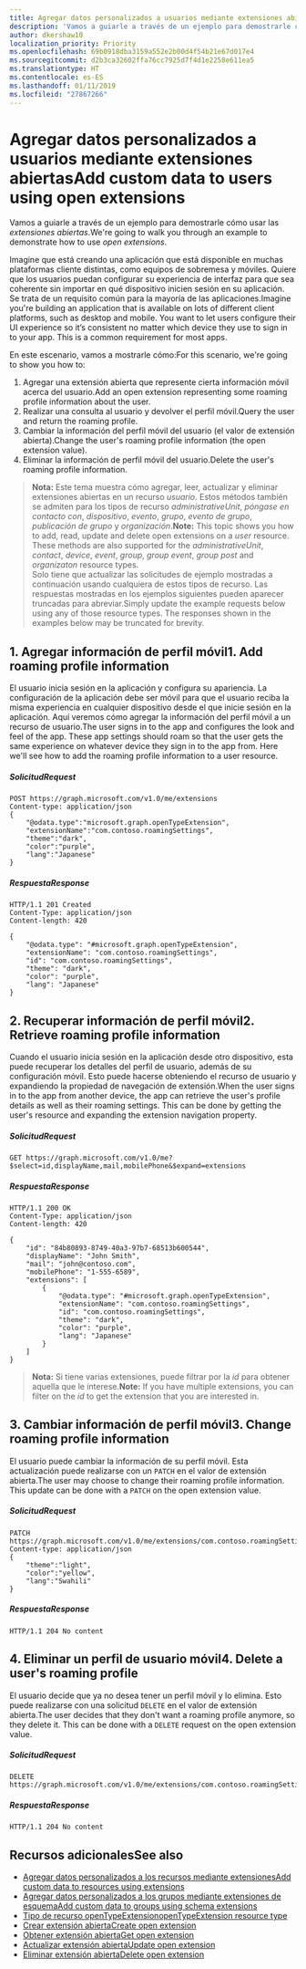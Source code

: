 ```yaml
---
title: Agregar datos personalizados a usuarios mediante extensiones abiertas
description: 'Vamos a guiarle a través de un ejemplo para demostrarle cómo usar las *extensiones abiertas*. '
author: dkershaw10
localization_priority: Priority
ms.openlocfilehash: 69b0918dba3159a552e2b00d4f54b21e67d017e4
ms.sourcegitcommit: d2b3ca32602ffa76cc7925d7f4d1e2258e611ea5
ms.translationtype: HT
ms.contentlocale: es-ES
ms.lasthandoff: 01/11/2019
ms.locfileid: "27867266"
---
```

# <a name="add-custom-data-to-users-using-open-extensions"></a><span data-ttu-id="b2409-103">Agregar datos personalizados a usuarios mediante extensiones abiertas</span><span class="sxs-lookup"><span data-stu-id="b2409-103">Add custom data to users using open extensions</span></span>
<span data-ttu-id="b2409-104">Vamos a guiarle a través de un ejemplo para demostrarle cómo usar las *extensiones abiertas*.</span><span class="sxs-lookup"><span data-stu-id="b2409-104">We're going to walk you through an example to demonstrate how to use *open extensions*.</span></span> 

<span data-ttu-id="b2409-p101">Imagine que está creando una aplicación que está disponible en muchas plataformas cliente distintas, como equipos de sobremesa y móviles.  Quiere que los usuarios puedan configurar su experiencia de interfaz para que sea coherente sin importar en qué dispositivo inicien sesión en su aplicación. Se trata de un requisito común para la mayoría de las aplicaciones.</span><span class="sxs-lookup"><span data-stu-id="b2409-p101">Imagine you're building an application that is available on lots of different client platforms, such as desktop and mobile.  You want to let users configure their UI experience so it’s consistent no matter which device they use to sign in to your app. This is a common requirement for most apps.</span></span> 

<span data-ttu-id="b2409-108">En este escenario, vamos a mostrarle cómo:</span><span class="sxs-lookup"><span data-stu-id="b2409-108">For this scenario, we're going to show you how to:</span></span>

1. <span data-ttu-id="b2409-109">Agregar una extensión abierta que represente cierta información móvil acerca del usuario.</span><span class="sxs-lookup"><span data-stu-id="b2409-109">Add an open extension representing some roaming profile information about the user.</span></span>
2. <span data-ttu-id="b2409-110">Realizar una consulta al usuario y devolver el perfil móvil.</span><span class="sxs-lookup"><span data-stu-id="b2409-110">Query the user and return the roaming profile.</span></span>
3. <span data-ttu-id="b2409-111">Cambiar la información del perfil móvil del usuario (el valor de extensión abierta).</span><span class="sxs-lookup"><span data-stu-id="b2409-111">Change the user's roaming profile information (the open extension value).</span></span>
4. <span data-ttu-id="b2409-112">Eliminar la información de perfil móvil del usuario.</span><span class="sxs-lookup"><span data-stu-id="b2409-112">Delete the user's roaming profile information.</span></span>

><span data-ttu-id="b2409-p102">**Nota:** Este tema muestra cómo agregar, leer, actualizar y eliminar extensiones abiertas en un recurso *usuario*.  Estos métodos también se admiten para los tipos de recurso *administrativeUnit*, *póngase en contacto con*, *dispositivo*, *evento*, *grupo*, *evento de grupo*, *publicación de grupo* y *organización*.</span><span class="sxs-lookup"><span data-stu-id="b2409-p102">**Note:** This topic shows you how to add, read, update and delete open extensions on a *user* resource.  These methods are also supported for the *administrativeUnit*, *contact*, *device*, *event*, *group*, *group event*, *group post* and *organizaton* resource types.</span></span>  
<span data-ttu-id="b2409-p103">Solo tiene que actualizar las solicitudes de ejemplo mostradas a continuación usando cualquiera de estos tipos de recurso. Las respuestas mostradas en los ejemplos siguientes pueden aparecer truncadas para abreviar.</span><span class="sxs-lookup"><span data-stu-id="b2409-p103">Simply update the example requests below using any of those resource types. The responses shown in the examples below may be truncated for brevity.</span></span> 

## <a name="1-add-roaming-profile-information"></a><span data-ttu-id="b2409-117">1. Agregar información de perfil móvil</span><span class="sxs-lookup"><span data-stu-id="b2409-117">1. Add roaming profile information</span></span>
<span data-ttu-id="b2409-p104">El usuario inicia sesión en la aplicación y configura su apariencia.  La configuración de la aplicación debe ser móvil para que el usuario reciba la misma experiencia en cualquier dispositivo desde el que inicie sesión en la aplicación.  Aquí veremos cómo agregar la información del perfil móvil a un recurso de usuario.</span><span class="sxs-lookup"><span data-stu-id="b2409-p104">The user signs in to the app and configures the look and feel of the app.  These app settings should roam so that the user gets the same experience on whatever device they sign in to the app from.  Here we'll see how to add the roaming profile information to a user resource.</span></span>

##### <a name="request"></a><span data-ttu-id="b2409-121">Solicitud</span><span class="sxs-lookup"><span data-stu-id="b2409-121">Request</span></span>
```http
POST https://graph.microsoft.com/v1.0/me/extensions
Content-type: application/json
{
    "@odata.type":"microsoft.graph.openTypeExtension",
    "extensionName":"com.contoso.roamingSettings",
    "theme":"dark",
    "color":"purple",
    "lang":"Japanese"
}
```
##### <a name="response"></a><span data-ttu-id="b2409-122">Respuesta</span><span class="sxs-lookup"><span data-stu-id="b2409-122">Response</span></span>
```http
HTTP/1.1 201 Created
Content-Type: application/json
Content-length: 420

{
    "@odata.type": "#microsoft.graph.openTypeExtension",
    "extensionName": "com.contoso.roamingSettings",
    "id": "com.contoso.roamingSettings",
    "theme": "dark",
    "color": "purple",
    "lang": "Japanese"
}
```

## <a name="2-retrieve-roaming-profile-information"></a><span data-ttu-id="b2409-123">2. Recuperar información de perfil móvil</span><span class="sxs-lookup"><span data-stu-id="b2409-123">2. Retrieve roaming profile information</span></span>
<span data-ttu-id="b2409-p105">Cuando el usuario inicia sesión en la aplicación desde otro dispositivo, esta puede recuperar los detalles del perfil de usuario, además de su configuración móvil. Esto puede hacerse obteniendo el recurso de usuario y expandiendo la propiedad de navegación de extensión.</span><span class="sxs-lookup"><span data-stu-id="b2409-p105">When the user signs in to the app from another device, the app can retrieve the user's profile details as well as their roaming settings. This can be done by getting the user's resource and expanding the extension navigation property.</span></span>

##### <a name="request"></a><span data-ttu-id="b2409-126">Solicitud</span><span class="sxs-lookup"><span data-stu-id="b2409-126">Request</span></span>
```http
GET https://graph.microsoft.com/v1.0/me?$select=id,displayName,mail,mobilePhone&$expand=extensions
```
##### <a name="response"></a><span data-ttu-id="b2409-127">Respuesta</span><span class="sxs-lookup"><span data-stu-id="b2409-127">Response</span></span>
```http
HTTP/1.1 200 OK
Content-Type: application/json
Content-length: 420

{
    "id": "84b80893-8749-40a3-97b7-68513b600544",
    "displayName": "John Smith",
    "mail": "john@contoso.com",
    "mobilePhone": "1-555-6589",
    "extensions": [
        {
            "@odata.type": "#microsoft.graph.openTypeExtension",
            "extensionName": "com.contoso.roamingSettings",
            "id": "com.contoso.roamingSettings",
            "theme": "dark",
            "color": "purple",
            "lang": "Japanese"
        }
    ]
}
```
><span data-ttu-id="b2409-128">**Nota:** Si tiene varias extensiones, puede filtrar por la *id* para obtener aquella que le interese.</span><span class="sxs-lookup"><span data-stu-id="b2409-128">**Note:** If you have multiple extensions, you can filter on the *id* to get the extension that you are interested in.</span></span>

## <a name="3-change-roaming-profile-information"></a><span data-ttu-id="b2409-129">3. Cambiar información de perfil móvil</span><span class="sxs-lookup"><span data-stu-id="b2409-129">3. Change roaming profile information</span></span>
<span data-ttu-id="b2409-p106">El usuario puede cambiar la información de su perfil móvil.  Esta actualización puede realizarse con un ```PATCH``` en el valor de extensión abierta.</span><span class="sxs-lookup"><span data-stu-id="b2409-p106">The user may choose to change their roaming profile information.  This update can be done with a ```PATCH``` on the open extension value.</span></span> 

##### <a name="request"></a><span data-ttu-id="b2409-132">Solicitud</span><span class="sxs-lookup"><span data-stu-id="b2409-132">Request</span></span>
```http
PATCH https://graph.microsoft.com/v1.0/me/extensions/com.contoso.roamingSettings
Content-type: application/json
{
    "theme":"light",
    "color":"yellow",
    "lang":"Swahili"
}
```

##### <a name="response"></a><span data-ttu-id="b2409-133">Respuesta</span><span class="sxs-lookup"><span data-stu-id="b2409-133">Response</span></span>
```
HTTP/1.1 204 No content
```

## <a name="4-delete-a-users-roaming-profile"></a><span data-ttu-id="b2409-134">4. Eliminar un perfil de usuario móvil</span><span class="sxs-lookup"><span data-stu-id="b2409-134">4. Delete a user's roaming profile</span></span>
<span data-ttu-id="b2409-p107">El usuario decide que ya no desea tener un perfil móvil y lo elimina. Esto puede realizarse con una solicitud ```DELETE``` en el valor de extensión abierta.</span><span class="sxs-lookup"><span data-stu-id="b2409-p107">The user decides that they don't want a roaming profile anymore, so they delete it. This can be done with a ```DELETE``` request on the open extension value.</span></span>

##### <a name="request"></a><span data-ttu-id="b2409-137">Solicitud</span><span class="sxs-lookup"><span data-stu-id="b2409-137">Request</span></span>
```http
DELETE https://graph.microsoft.com/v1.0/me/extensions/com.contoso.roamingSettings
```

##### <a name="response"></a><span data-ttu-id="b2409-138">Respuesta</span><span class="sxs-lookup"><span data-stu-id="b2409-138">Response</span></span>
```
HTTP/1.1 204 No content
```

## <a name="see-also"></a><span data-ttu-id="b2409-139">Recursos adicionales</span><span class="sxs-lookup"><span data-stu-id="b2409-139">See also</span></span>

- [<span data-ttu-id="b2409-140">Agregar datos personalizados a los recursos mediante extensiones</span><span class="sxs-lookup"><span data-stu-id="b2409-140">Add custom data to resources using extensions</span></span>](extensibility-overview.md)
- [<span data-ttu-id="b2409-141">Agregar datos personalizados a los grupos mediante extensiones de esquema</span><span class="sxs-lookup"><span data-stu-id="b2409-141">Add custom data to groups using schema extensions</span></span>](extensibility-schema-groups.md)
- [<span data-ttu-id="b2409-142">Tipo de recurso openTypeExtension</span><span class="sxs-lookup"><span data-stu-id="b2409-142">openTypeExtension resource type</span></span>](/graph/api/resources/opentypeextension?view=graph-rest-1.0)
- [<span data-ttu-id="b2409-143">Crear extensión abierta</span><span class="sxs-lookup"><span data-stu-id="b2409-143">Create open extension</span></span>](/graph/api/opentypeextension-post-opentypeextension?view=graph-rest-1.0)
- [<span data-ttu-id="b2409-144">Obtener extensión abierta</span><span class="sxs-lookup"><span data-stu-id="b2409-144">Get open extension</span></span>](/graph/api/opentypeextension-get?view=graph-rest-1.0)
- [<span data-ttu-id="b2409-145">Actualizar extensión abierta</span><span class="sxs-lookup"><span data-stu-id="b2409-145">Update open extension</span></span>](/graph/api/opentypeextension-update?view=graph-rest-1.0)
- [<span data-ttu-id="b2409-146">Eliminar extensión abierta</span><span class="sxs-lookup"><span data-stu-id="b2409-146">Delete open extension</span></span>](/graph/api/opentypeextension-delete?view=graph-rest-1.0)

